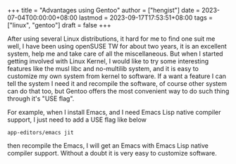 +++
title = "Advantages using Gentoo"
author = ["hengist"]
date = 2023-07-04T00:00:00+08:00
lastmod = 2023-09-17T17:53:51+08:00
tags = ["linux", "gentoo"]
draft = false
+++

After using several Linux distributions, it hard for me to find one suit me well, I have been using openSUSE TW for about two years, it is an excellent system, help me and take care of all the miscellaneous. But when I started getting involved with Linux Kernel, I would like to try some interesting features like the musl libc and no-multilib system, and it is easy to customize my own system from kernel to software. If a want a feature I can tell the system I need it and recompile the software, of course other system can do that too, but Gentoo offers the most convenient way to do such thing through it's "USE flag".

For example, when I install Emacs, and I need Emacs Lisp native compiler support, I just need to add a USE flag like below

```nil
app-editors/emacs jit
```

then recompile the Emacs, I will get an Emacs with Emacs Lisp native compiler support. Without a doubt it is very easy to customize software.
